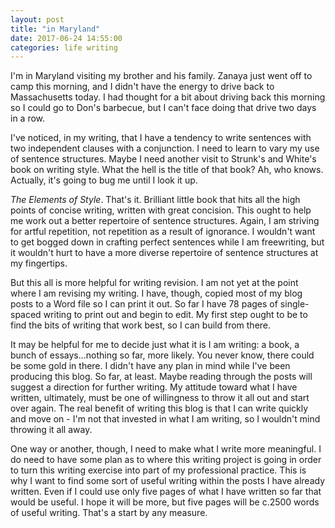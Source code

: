 ```yaml
---
layout: post
title: "in Maryland"
date: 2017-06-24 14:55:00
categories: life writing
---
```


I'm in Maryland visiting my brother and his family. Zanaya just went off to camp this morning, and I didn't have the energy to drive back to Massachusetts today. I had thought for a bit about driving back this morning so I could go to Don's barbecue, but I can't face doing that drive two days in a row.

I've noticed, in my writing, that I have a tendency to write sentences with two independent clauses with a conjunction. I need to learn to vary my use of sentence structures. Maybe I need another visit to Strunk's and White's book on writing style. What the hell is the title of that book? Ah, who knows. Actually, it's going to bug me until I look it up.

*The Elements of Style*. That's it. Brilliant little book that hits all the high points of concise writing, written with great concision. This ought to help me work out a better repertoire of sentence structures. Again, I am striving for artful repetition, not repetition as a result of ignorance. I wouldn't want to get bogged down in crafting perfect sentences while I am freewriting, but it wouldn't hurt to have a more diverse repertoire of sentence structures at my fingertips.

But this all is more helpful for writing revision. I am not yet at the point where I am revising my writing. I have, though, copied most of my blog posts to a Word file so I can print it out. So far I have 78 pages of single-spaced writing to print out and begin to edit. My first step ought to be to find the bits of writing that work best, so I can build from there.

It may be helpful for me to decide just what it is I am writing: a book, a bunch of essays...nothing so far, more likely. You never know, there could be some gold in there. I didn't have any plan in mind while I've been producing this blog. So far, at least. Maybe reading through the posts will suggest a direction for further writing. My attitude toward what I have written, ultimately, must be one of willingness to throw it all out and start over again. The real benefit of writing this blog is that I can write quickly and move on - I'm not that invested in what I am writing, so I wouldn't mind throwing it all away.

One way or another, though, I need to make what I write more meaningful. I do need to have some plan as to where this writing project is going in order to turn this writing exercise into part of my professional practice. This is why I want to find some sort of useful writing within the posts I have already written. Even if I could use only five pages of what I have written so far that would be useful. I hope it will be more, but five pages will be c.2500 words of useful writing. That's a start by any measure.
